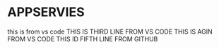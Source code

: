 # APPSERVIES
this is from vs code
THIS IS THIRD LINE FROM VS CODE
THIS IS AGIN FROM VS CODE
THIS ID FIFTH LINE FROM GITHUB
